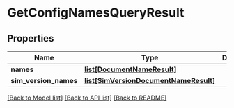 # GetConfigNamesQueryResult


## Properties
Name | Type | Description | Notes
------------ | ------------- | ------------- | -------------
**names** | [**list[DocumentNameResult]**](DocumentNameResult.md) |  | 
**sim_version_names** | [**list[SimVersionDocumentNameResult]**](SimVersionDocumentNameResult.md) |  | 

[[Back to Model list]](../README.md#documentation-for-models) [[Back to API list]](../README.md#documentation-for-api-endpoints) [[Back to README]](../README.md)


